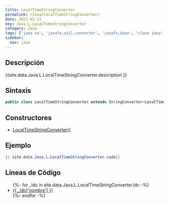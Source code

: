 ```yaml
---
title: LocalTimeStringConverter
permalink: /Java/LocalTimeStringConverter/
date: 2021-01-11
key: Java.L.LocalTimeStringConverter
category: Java
tags: ['java se', 'javafx.util.converter', 'javafx.base', 'clase java', 'JavaFX 8.0']
sidebar: 
  nav: java
---
```


## Descripción
{{site.data.Java.L.LocalTimeStringConverter.description }}

## Sintaxis
~~~java
public class LocalTimeStringConverter extends StringConverter<LocalTime>
~~~

## Constructores
* [LocalTimeStringConverter()](/Java/LocalTimeStringConverter/LocalTimeStringConverter/)

## Ejemplo
~~~java
{{ site.data.Java.L.LocalTimeStringConverter.code}}
~~~

## Líneas de Código
<ul>
{%- for _ldc in site.data.Java.L.LocalTimeStringConverter.ldc -%}
   <li>
       <a href="{{_ldc['url'] }}">{{ _ldc['nombre'] }}</a>
   </li>
{%- endfor -%}
</ul>
